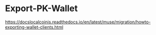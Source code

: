 # Export-PK-Wallet
https://docslocalcoinis.readthedocs.io/en/latest/muse/migration/howto-exporting-wallet-clients.html
